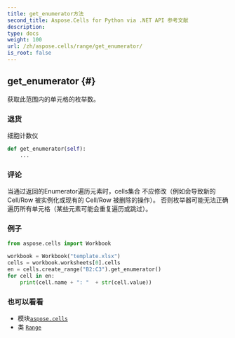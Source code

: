 ```yaml
---
title: get_enumerator方法
second_title: Aspose.Cells for Python via .NET API 参考文献
description:
type: docs
weight: 100
url: /zh/aspose.cells/range/get_enumerator/
is_root: false
---
```

##  get_enumerator {#}
获取此范围内的单元格的枚举数。


### 退货

细胞计数仪


```python
def get_enumerator(self):
    ...
```


### 评论

当通过返回的Enumerator遍历元素时，cells集合
不应修改（例如会导致新的 Cell/Row 被实例化或现有的 Cell/Row 被删除的操作）。
否则枚举器可能无法正确遍历所有单元格（某些元素可能会重复遍历或跳过）。
### 例子

```python
from aspose.cells import Workbook

workbook = Workbook("template.xlsx")
cells = workbook.worksheets[0].cells
en = cells.create_range("B2:C3").get_enumerator()
for cell in en:
    print(cell.name + ": "  + str(cell.value))

```



### 也可以看看
* 模块[`aspose.cells`](../../)
* 类 [`Range`](/cells/python-net/zh/aspose.cells/range)
